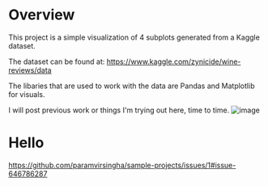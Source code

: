 # Overview
This project is a simple visualization of 4 subplots generated from a Kaggle dataset.

The dataset can be found at: https://www.kaggle.com/zynicide/wine-reviews/data

The libaries that are used to work with the data are Pandas and Matplotlib for visuals.

I will post previous work or things I'm trying out here, time to time.
![image](https://user-images.githubusercontent.com/67073262/86167914-5b48db80-bae5-11ea-9cb5-463dbd358d73.png)

# Hello 
https://github.com/paramvirsingha/sample-projects/issues/1#issue-646786287
